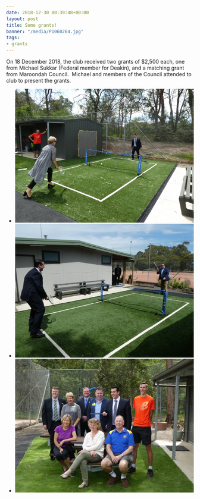 ```yaml
---
date: 2018-12-30 00:39:48+00:00
layout: post
title: Some grants!
banner: "/media/P1060264.jpg"
tags:
- grants
---
```


On 18 December 2018, the club received two grants of $2,500 each, one from Michael Sukkar (Federal member for Deakin), and a matching grant from Maroondah Council.  Michael and members of the Council attended to club to present the grants.

  * ![](/media/P1060250.jpg)
  * ![](/media/P1060253.jpg)
  * ![](/media/P1060264.jpg)

